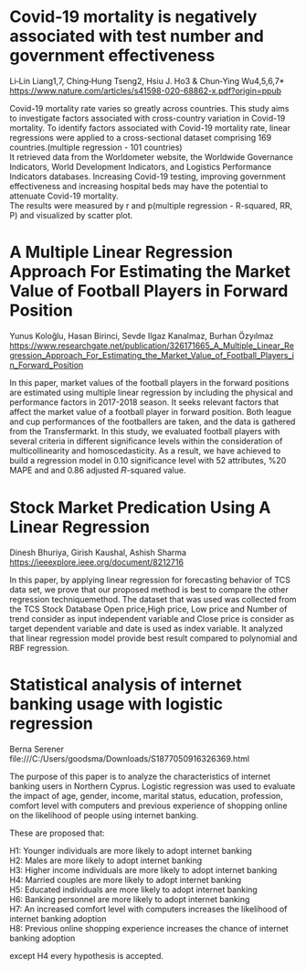 # Covid‑19 mortality is negatively associated with test number and government effectiveness
Li‑Lin Liang1,7, Ching‑Hung Tseng2, Hsiu J. Ho3 & Chun‑Ying Wu4,5,6,7*<br>
https://www.nature.com/articles/s41598-020-68862-x.pdf?origin=ppub

Covid-19 mortality rate varies so greatly across countries. This study aims to investigate factors associated with cross-country variation in
Covid-19 mortality. To identify factors associated with Covid-19 mortality rate, linear regressions were applied to a
cross-sectional dataset comprising 169 countries.(multiple regression - 101 countries)<br>
It retrieved data from the Worldometer website, the Worldwide Governance Indicators, World Development Indicators, and Logistics Performance Indicators databases.
Increasing Covid-19 testing, improving government effectiveness and increasing hospital beds may have the potential to attenuate Covid-19 mortality.<br>
The results were measured by r and p(multiple regression -  R-squared, RR, P) and visualized by scatter plot.


# A Multiple Linear Regression Approach For Estimating the Market Value of Football Players in Forward Position
Yunus Koloğlu, Hasan Birinci, Sevde Ilgaz Kanalmaz, Burhan Özyılmaz
https://www.researchgate.net/publication/326171665_A_Multiple_Linear_Regression_Approach_For_Estimating_the_Market_Value_of_Football_Players_in_Forward_Position

In this paper, market values of the football players in the forward positions are estimated using multiple linear regression by including the physical and performance factors in 2017-2018 season. 
It seeks relevant factors that affect the market value of a football player in forward position.
Both league and cup performances of the footballers are taken, and the data is gathered from the Transfermarkt.
In this study, we evaluated football players with several criteria in different significance levels within the consideration
of multicollinearity and homoscedasticity. As a result, we have achieved to build a regression model in 0.10
significance level with 52 attributes, %20 MAPE and and 0.86 adjusted 𝑅-squared value.

# Stock Market Predication Using A Linear Regression
Dinesh Bhuriya, Girish Kaushal, Ashish Sharma<br>
https://ieeexplore.ieee.org/document/8212716

In this paper, by applying linear regression for forecasting behavior of TCS data set, we
prove that our proposed method is best to compare the
other regression techniquemethod. 
The dataset that was used was collected from the TCS Stock Database
Open price,High price, Low price and Number of
trend consider as input independent variable and
Close price is consider as target dependent variable
and date is used as index variable.
It analyzed that linear regression model provide best result compared to polynomial and RBF regression.


# Statistical analysis of internet banking usage with logistic regression
Berna Serener<br>
file:///C:/Users/goodsma/Downloads/S1877050916326369.html

The purpose of this paper is to analyze the characteristics of internet banking users in Northern Cyprus.
Logistic regression was used to evaluate the impact of age, gender, income, marital status, education, profession, comfort level with computers and previous experience of shopping online on the likelihood of people using internet banking.

These are proposed that: <br>

H1: Younger individuals are more likely to adopt internet banking<br>
H2: Males are more likely to adopt internet banking<br>
H3: Higher income individuals are more likely to adopt internet banking<br>
H4: Married couples are more likely to adopt internet banking<br>
H5: Educated individuals are more likely to adopt internet banking<br>
H6: Banking personnel are more likely to adopt internet banking<br>
H7: An increased comfort level with computers increases the likelihood of internet banking adoption<br>
H8: Previous online shopping experience increases the chance of internet banking adoption<br>

except H4 every hypothesis is accepted.
